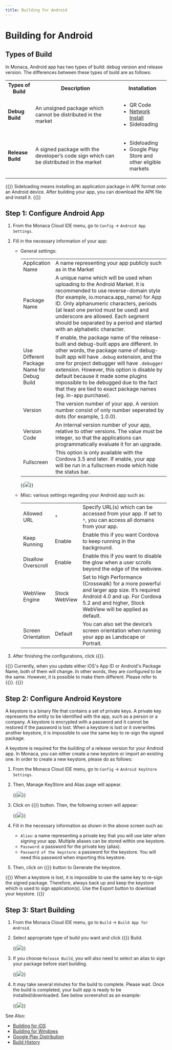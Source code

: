```yaml
---
title: Building for Android
---
```


# Building for Android

## <a name="types_of_build_android"></a> Types of Build

In Monaca, Android app has two types of build: debug version and release
version. The differences between these types of build are as follows:

<table>
    <tr>
        <th width="17%">Types of Build</th>
        <th>Description</th>
        <th width="30%">Installation</th>
    </tr>
    <tr>
        <td><b>Debug Build</b></td>
        <td>An unsigned package which cannot be distributed in the market</td>
        <td>
            <ul>
                <li>QR Code</li>
                <li><a href="/en/debugger/manual/features/#debugger-project-options">Network Install</a></li>
                <li>Sideloading</li>
            </ul>
        </td>
    </tr>
    <tr>
        <td><b>Release Build</b></td>
        <td>A signed package with the developer’s code sign which can be distributed in the market</td>
        <td>
            <ul>
                <li>Sideloading</li>
                <li>Google Play Store and other eligible markets</li>
            </ul>
        </td>
    </tr>
</table>

{{<note>}}
    Sideloading means installing an application package in APK format onto
an Android device. After building your app, you can download the APK
file and install it.
{{</note>}}


## <a name="step-1-configure-android-app"></a> Step 1: Configure Android App

1.  From the Monaca Cloud IDE menu, go to `Config` &rarr; `Android App Settings`.
2.  Fill in the necessary information of your app:

    - General settings:

        <table class="small">
            <tr>
                <td width="20%">Application Name</td>
                <td>A name representing your app publicly such as in the Market</td>
            </tr>
            <tr>
                <td>Package Name</td>
                <td>A unique name which will be used when uploading to the Android Market. It is recommended to use reverse-domain style (for example, io.monaca.app_name) for App ID. Only alphanumeric characters, periods (at least one period must be used) and underscore are allowed. Each segment should be separated by a period and started with an alphabetic character.</td>
            </tr>
            <tr>
                <td>Use Different Package Name for Debug Build</td>
                <td>If enable, the package name of the release-built and debug-built apps are different. In other words, the package name of debug-built app will have <code>.debug</code> extension, and the one for project debugger will have <code>.debugger</code> extension. However, this option is disable by default because it made some plugins impossible to be debugged due to the fact that they are tied to exact package names (eg. in-app purchase).</td>
            </tr>
            <tr>
                <td>Version</td>
                <td>The version number of your app. A version number consist of only number seperated by dots (for example, 1.0.0).</td>
            </tr>
            <tr>
                <td>Version Code</td>
                <td>An internal version number of your app, relative to other versions. The value must be integer, so that the applications can programmatically evaluate it for an upgrade.</td>
            </tr>
            <tr>
                <td>Fullscreen</td>
                <td>This option is only available with the Cordova 3.5 and later. If enable, your app will be run in a fullscreen mode which hide the status bar.</td>
            </tr>
        </table>

        {{<img src="/images/monaca_ide/manual/build/android/1.png">}}

    - Misc: various settings regarding your Android app such as:

        <table class="small">
            <tr>
                <td width="17%">Allowed URL</td>
                <td width="17%"><code>*</code></td>
                <td>Specify URL(s) which can be accessed from your app. If set to <code>*</code>, you can access all domains from your app.</td>
            </tr>
            <tr>
                <td>Keep Running</td>
                <td>Enable</td>
                <td>Enable this if you want Cordova to keep running in the background.</td>
            </tr>
            <tr>
                <td>Disallow Overscroll</td>
                <td>Enable</td>
                <td>Enable this if you want to disable the glow when a user scrolls beyond the edge of the webview.</td>
            </tr>
            <tr>
                <td>WebView Engine</td>
                <td>Stock WebView</td>
                <td>Set to High Performance (Crosswalk) for a more powerful and larger app size. It’s required Android 4.0 and up. For Cordova 5.2 and and higher, Stock WebView will be applied as default.</td>
            </tr>
            <tr>
                <td>Screen Orientation</td>
                <td>Default</td>
                <td>You can also set the device’s screen orientation when running your app as Landscape or Portrait.</td>
            </tr>
        </table>

3.  After finishing the configurations, click {{<guilabel name="Save">}}.

{{<note>}}
    Currently, when you update either iOS's App ID or Android's Package
Name, both of them will change. In other words, they are configured to
be the same. However, it is possible to make them different. Please
refer to {{<link href="/en/faq/application/#faq05-019" title="How to make iOS’s App ID and Android’s Package Name differently">}}.
{{</note>}}

## <a name="step-2-configure-android-keystore"></a> Step 2: Configure Android Keystore

A keystore is a binary file that contains a set of private keys. A
private key represents the entity to be identified with the app, such as
a person or a company. A keystore is encrypted with a password and it
cannot be restored if the password is lost. When a keystore is lost or
it overwrites another keystore, it is impossible to use the same key to
re-sign the signed package.

A keystore is required for the building of a release version for your
Android app. In Monaca, you can either create a new keystore or import
an existing one. In order to create a new keystore, please do as
follows:

1.  From the Monaca Cloud IDE menu, go to `Config` &rarr; `Android KeyStore Settings`.
2.  Then, Manage KeyStore and Alias page will appear.

    {{<img src="/images/monaca_ide/manual/build/android/2.png">}}

3.  Click on {{<guilabel name="Clear and Generate New">}} button. Then, the following screen
    will appear:

    {{<img src="/images/monaca_ide/manual/build/android/3.png">}}

4.  Fill in the necessary information as shown in the above screen such as:

    -   `Alias`: a name representing a private key that you will use later when signing your app. Multiple aliases can be stored within one keystore.
    -   `Password`: a password for the private key (alias).
    -   `Password of the keystore`: a password for the keystore. You will need this password when importing this keystore.

5.  Then, click on {{<guilabel name="Generate Keystore and Alias">}} button to Generate the
    keystore.


{{<warning>}}
    When a keystore is lost, it is impossible to use the same key to re-sign the signed package. Therefore, always back up and keep the keystore which is used to sign application(s). Use the Export button to download your keystore.
{{</warning>}}

## Step 3: Start Building

1.  From the Monaca Cloud IDE menu, go to `Build` &rarr; `Build App for Android`.
2.  Select appropriate type of build you want and click {{<guilabel name="Start">}} Build.

    {{<img src="/images/monaca_ide/manual/build/android/4.png">}}

3.  If you choose `Release Build`, you will also need to select an alias to sign your package before start building.

    {{<img src="/images/monaca_ide/manual/build/android/6.png">}}

4.  It may take several minutes for the build to complete. Please wait.
    Once the build is completed, your built app is ready to be
    installed/downloaded. See below screenshot as an example:

    {{<img src="/images/monaca_ide/manual/build/android/7.png">}}

See Also: 

- [Building for iOS](../ios/build_ios)
- [Building for Windows](../build_winrt)
- [Google Play Distribution](../../deploy/google_play)
- [Build History](../build_history)
